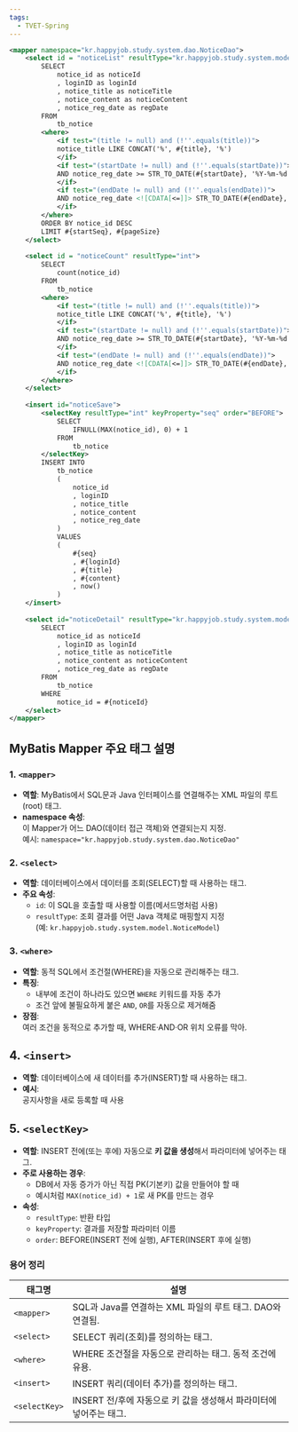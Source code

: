 ```yaml
---
tags:
  - TVET-Spring
---
```

```xml
<mapper namespace="kr.happyjob.study.system.dao.NoticeDao">
	<select id = "noticeList" resultType="kr.happyjob.study.system.model.NoticeModel">
		SELECT 
			notice_id as noticeId
			, loginID as loginId
			, notice_title as noticeTitle
			, notice_content as noticeContent
			, notice_reg_date as regDate
		FROM
			tb_notice
		<where>
			<if test="(title != null) and (!''.equals(title))">
			notice_title LIKE CONCAT('%', #{title}, '%')
			</if>
			<if test="(startDate != null) and (!''.equals(startDate))">
			AND notice_reg_date >= STR_TO_DATE(#{startDate}, '%Y-%m-%d')
			</if>
			<if test="(endDate != null) and (!''.equals(endDate))">
			AND notice_reg_date <![CDATA[<=]]> STR_TO_DATE(#{endDate}, '%Y-%m-%d')
			</if>	
		</where> 
		ORDER BY notice_id DESC
		LIMIT #{startSeq}, #{pageSize}
	</select>
	
	<select id = "noticeCount" resultType="int">
		SELECT 
			count(notice_id)
		FROM
			tb_notice
		<where>
			<if test="(title != null) and (!''.equals(title))">
			notice_title LIKE CONCAT('%', #{title}, '%')
			</if>
			<if test="(startDate != null) and (!''.equals(startDate))">
			AND notice_reg_date >= STR_TO_DATE(#{startDate}, '%Y-%m-%d')
			</if>
			<if test="(endDate != null) and (!''.equals(endDate))">
			AND notice_reg_date <![CDATA[<=]]> STR_TO_DATE(#{endDate}, '%Y-%m-%d')
			</if>	
		</where> 
	</select>
	
	<insert id="noticeSave">
		<selectKey resultType="int" keyProperty="seq" order="BEFORE">
			SELECT
				IFNULL(MAX(notice_id), 0) + 1
			FROM 
				tb_notice
		</selectKey>		
		INSERT INTO 
			tb_notice
			(
				notice_id
				, loginID
				, notice_title
				, notice_content
				, notice_reg_date
			)
			VALUES
			(
				#{seq}
				, #{loginId}
				, #{title}
				, #{content}
				, now()
			)
	</insert>
	
	<select id="noticeDetail" resultType="kr.happyjob.study.system.model.NoticeModel">
		SELECT
			notice_id as noticeId
			, loginID as loginId
			, notice_title as noticeTitle
			, notice_content as noticeContent
			, notice_reg_date as regDate
		FROM
			tb_notice
		WHERE
			notice_id = #{noticeId}
	</select>
</mapper>
```

## MyBatis Mapper 주요 태그 설명

### 1. `<mapper>`

- **역할**: MyBatis에서 SQL문과 Java 인터페이스를 연결해주는 XML 파일의 루트(root) 태그.
- **namespace 속성**:  
    이 Mapper가 어느 DAO(데이터 접근 객체)와 연결되는지 지정.  
    예시: `namespace="kr.happyjob.study.system.dao.NoticeDao"`

### 2. `<select>`
- **역할**: 데이터베이스에서 데이터를 조회(SELECT)할 때 사용하는 태그.
- **주요 속성**:
    - `id`: 이 SQL을 호출할 때 사용할 이름(메서드명처럼 사용)
    - `resultType`: 조회 결과를 어떤 Java 객체로 매핑할지 지정  
        (예: `kr.happyjob.study.system.model.NoticeModel`)

### 3. `<where>`

- **역할**: 동적 SQL에서 조건절(WHERE)을 자동으로 관리해주는 태그.
- **특징**:
    - 내부에 조건이 하나라도 있으면 `WHERE` 키워드를 자동 추가
    - 조건 앞에 불필요하게 붙은 `AND`, `OR`를 자동으로 제거해줌
- **장점**:  
    여러 조건을 동적으로 추가할 때, WHERE·AND·OR 위치 오류를 막아.

## 4. `<insert>`

- **역할**: 데이터베이스에 새 데이터를 추가(INSERT)할 때 사용하는 태그.
- **예시**:  
    공지사항을 새로 등록할 때 사용

## 5. `<selectKey>`

- **역할**: INSERT 전에(또는 후에) 자동으로 **키 값을 생성**해서 파라미터에 넣어주는 태그.
- **주로 사용하는 경우**:
    - DB에서 자동 증가가 아닌 직접 PK(기본키) 값을 만들어야 할 때
    - 예시처럼 `MAX(notice_id) + 1`로 새 PK를 만드는 경우
- **속성**:
    - `resultType`: 반환 타입
    - `keyProperty`: 결과를 저장할 파라미터 이름
    - `order`: BEFORE(INSERT 전에 실행), AFTER(INSERT 후에 실행)

### 용어 정리

|태그명|설명|
|---|---|
|`<mapper>`|SQL과 Java를 연결하는 XML 파일의 루트 태그. DAO와 연결됨.|
|`<select>`|SELECT 쿼리(조회)를 정의하는 태그.|
|`<where>`|WHERE 조건절을 자동으로 관리하는 태그. 동적 조건에 유용.|
|`<insert>`|INSERT 쿼리(데이터 추가)를 정의하는 태그.|
|`<selectKey>`|INSERT 전/후에 자동으로 키 값을 생성해서 파라미터에 넣어주는 태그.|

